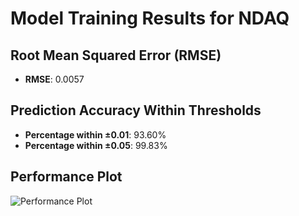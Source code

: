 # Model Training Results for NDAQ

## Root Mean Squared Error (RMSE)
- **RMSE**: 0.0057

## Prediction Accuracy Within Thresholds
- **Percentage within ±0.01**: 93.60%
- **Percentage within ±0.05**: 99.83%

## Performance Plot
![Performance Plot](../imgs/NDAQ.png)
